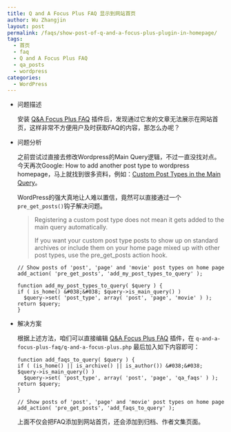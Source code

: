 ```yaml
---
title: Q and A Focus Plus FAQ 显示到网站首页
author: Wu Zhangjin
layout: post
permalink: /faqs/show-post-of-q-and-a-focus-plus-plugin-in-homepage/
tags:
  - 首页
  - faq
  - Q and A Focus Plus FAQ
  - qa_posts
  - wordpress
categories:
  - WordPress
---
```

* 问题描述

  安装 [Q&A Focus Plus FAQ][1] 插件后，发现通过它发的文章无法展示在网站首页，这样非常不方便用户及时获取FAQ的内容，那怎么办呢？

* 问题分析

  之前尝试过直接去修改Wordpress的Main Query逻辑，不过一直没找对点。今天再次Google: How to add another post type to wordpress homepage，马上就找到很多资料，例如：[Custom Post Types in the Main Query][2]。

  WordPress的强大真地让人难以置信，竟然可以直接通过一个`pre_get_posts()`钩子解决问题。

  > Registering a custom post type does not mean it gets added to the main query automatically.
  >
  > If you want your custom post type posts to show up on standard archives or include them on your home page mixed up with other post types, use the pre\_get\_posts action hook.

      // Show posts of 'post', 'page' and 'movie' post types on home page
      add_action( 'pre_get_posts', 'add_my_post_types_to_query' );
      
      function add_my_post_types_to_query( $query ) {
      if ( is_home() &#038;&#038; $query->is_main_query() )
        $query->set( 'post_type', array( 'post', 'page', 'movie' ) );
      return $query;
      }


* 解决方案

  根据上述方法，咱们可以直接编辑 [Q&A Focus Plus FAQ][1] 插件，在 `q-and-a-focus-plus-faq/q-and-a-focus-plus.php` 最后加入如下内容即可：

      function add_faqs_to_query( $query ) {
      if ( (is_home() || is_archive() || is_author()) &#038;&#038; $query->is_main_query() )
        $query->set( 'post_type', array( 'post', 'page', 'qa_faqs' ) );
      return $query;
      }
      
      // Show posts of 'post', 'page' and 'movie' post types on home page
      add_action( 'pre_get_posts', 'add_faqs_to_query' );


  上面不仅会把FAQ添加到网站首页，还会添加到归档、作者文集页面。




 [1]: http://wordpress.org/plugins/q-and-a-focus-plus-faq/
 [2]: http://codex.wordpress.org/Post_Types
